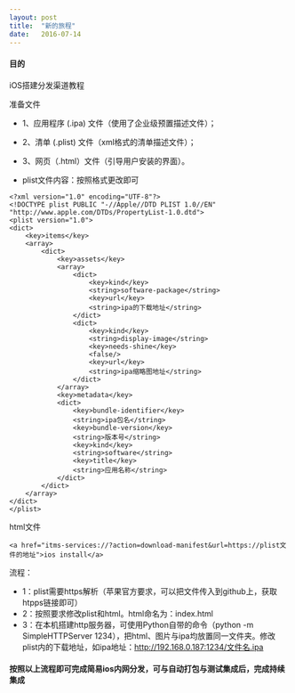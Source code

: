 ```yaml
---
layout: post
title:  "新的旅程" 
date:   2016-07-14
---
```

#### 目的
iOS搭建分发渠道教程

准备文件

* 1、应用程序 (.ipa) 文件（使用了企业级预置描述文件）；
* 2、清单 (.plist) 文件（xml格式的清单描述文件）；
* 3、网页（.html）文件（引导用户安装的界面）。


* plist文件内容：按照格式更改即可

```
<?xml version="1.0" encoding="UTF-8"?>
<!DOCTYPE plist PUBLIC "-//Apple//DTD PLIST 1.0//EN" "http://www.apple.com/DTDs/PropertyList-1.0.dtd">
<plist version="1.0">
<dict>
	<key>items</key>
	<array>
		<dict>
			<key>assets</key>
			<array>
				<dict>
					<key>kind</key>
					<string>software-package</string>
					<key>url</key>
					<string>ipa的下载地址</string>
				</dict>
				<dict>
					<key>kind</key>
					<string>display-image</string>
                    <key>needs-shine</key>
                    <false/>
					<key>url</key>
					<string>ipa缩略图地址</string>
				</dict>
			</array>
			<key>metadata</key>
			<dict>
				<key>bundle-identifier</key>
				<string>ipa包名</string>
				<key>bundle-version</key>
				<string>版本号</string>
				<key>kind</key>
				<string>software</string>
				<key>title</key>
				<string>应用名称</string>
			</dict>
		</dict>
	</array>
</dict>
</plist>
```


html文件

```
<a href="itms-services://?action=download-manifest&url=https://plist文件的地址">ios install</a>
```


流程：

* 1：plist需要https解析（苹果官方要求，可以把文件传入到github上，获取htpps链接即可）
* 2：按照要求修改plist和html。html命名为：index.html
* 3：在本机搭建http服务器，可使用Python自带的命令（python -m SimpleHTTPServer 1234），把html、图片与ipa均放置同一文件夹。修改plist内的下载地址，如ipa地址：http://192.168.0.187:1234/文件名.ipa

#### 按照以上流程即可完成简易ios内网分发，可与自动打包与测试集成后，完成持续集成
